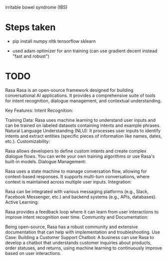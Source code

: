 irritable bowel syndrome (IBS)

# Steps taken

-  pip install numpy nltk tensorflow sklearn

-  used adam optimizer for ann training (can use gradient decent instead "fast and robust")

# TODO

Rasa
Rasa is an open-source framework designed for building conversational AI applications. It provides a comprehensive suite of tools for intent recognition, dialogue management, and contextual understanding.

Key Features:
Intent Recognition:

Training Data: Rasa uses machine learning to understand user inputs and can be trained on labeled datasets containing intents and example phrases.
Natural Language Understanding (NLU): It processes user inputs to identify intents and extract entities (specific pieces of information like names, dates, etc.).
Customizability:

Rasa allows developers to define custom intents and create complex dialogue flows.
You can write your own training algorithms or use Rasa's built-in models.
Dialogue Management:

Rasa uses a state machine to manage conversation flow, allowing for context-based responses.
It supports multi-turn conversations, where context is maintained across multiple user inputs.
Integration:

Rasa can be integrated with various messaging platforms (e.g., Slack, Facebook Messenger, etc.) and backend systems (e.g., APIs, databases).
Active Learning:

Rasa provides a feedback loop where it can learn from user interactions to improve intent recognition over time.
Community and Documentation:

Being open-source, Rasa has a robust community and extensive documentation that can help with implementation and troubleshooting.
Use Case:
Building a Customer Support Chatbot: A business can use Rasa to develop a chatbot that understands customer inquiries about products, order statuses, and returns, using machine learning to continuously improve based on user interactions.
